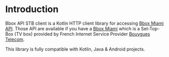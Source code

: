 # Introduction

Bbox API STB client is a Kotlin HTTP client library for accessing [Bbox Miami API](https://api.bbox.fr/doc/#API%20Box). Those API are available if you have a [Bbox Miami](https://www.bouyguestelecom.fr/offres-internet/bbox-miami) which is a Set-Top-Box (TV box) provided by French Internet Service Provider [Bouygues Telecom](https://www.bouyguestelecom.fr/).

This library is fully compatible with Kotlin, Java & Android projects. 
